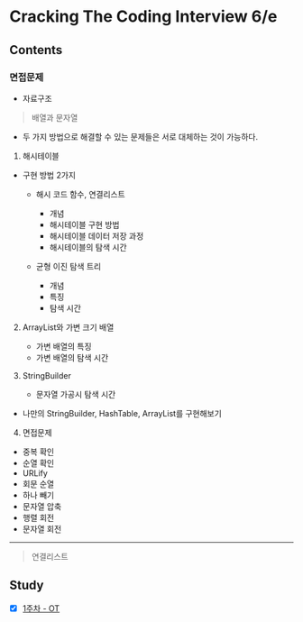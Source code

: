 # Cracking The Coding Interview 6/e

## Contents

### 면접문제
- 자료구조
> 배열과 문자열
- 두 가지 방법으로 해결할 수 있는 문제들은 서로 대체하는 것이 가능하다.

1. 해시테이블
- 구현 방법 2가지
    - 해시 코드 함수, 연결리스트
       - 개념
       - 해시테이블 구현 방법
       - 해시테이블 데이터 저장 과정
       - 해시테이블의 탐색 시간

    - 균형 이진 탐색 트리
        - 개념
        - 특징
        - 탐색 시간

2. ArrayList와 가변 크기 배열
    - 가변 배열의 특징
    - 가변 배열의 탐색 시간

3. StringBuilder
    - 문자열 가공시 탐색 시간

- 나만의 StringBuilder, HashTable, ArrayList를 구현해보기

4. 면접문제

- 중복 확인
- 순열 확인
- URLify
- 회문 순열
- 하나 빼기
- 문자열 압축
- 행렬 회전
- 문자열 회전

---

> 연결리스트

## Study
- [x] [1주차 - OT](docs/study/20210118.md)
